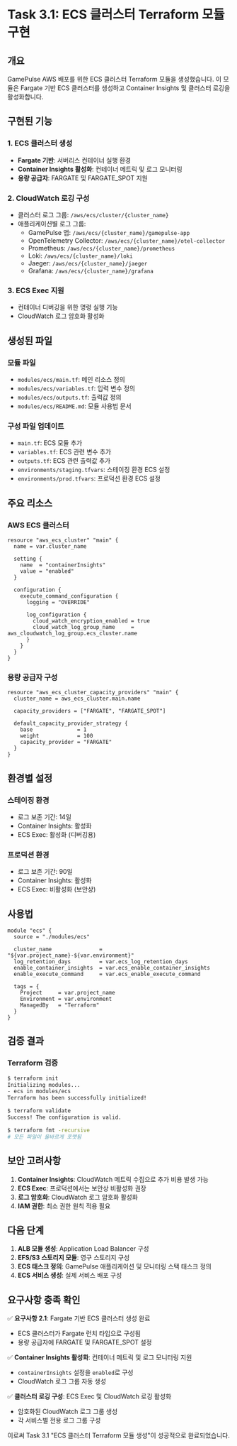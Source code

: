 # Task 3.1: ECS 클러스터 Terraform 모듈 구현

## 개요

GamePulse AWS 배포를 위한 ECS 클러스터 Terraform 모듈을 생성했습니다. 이 모듈은 Fargate 기반 ECS 클러스터를 생성하고 Container Insights 및 클러스터 로깅을 활성화합니다.

## 구현된 기능

### 1. ECS 클러스터 생성
- **Fargate 기반**: 서버리스 컨테이너 실행 환경
- **Container Insights 활성화**: 컨테이너 메트릭 및 로그 모니터링
- **용량 공급자**: FARGATE 및 FARGATE_SPOT 지원

### 2. CloudWatch 로깅 구성
- 클러스터 로그 그룹: `/aws/ecs/cluster/{cluster_name}`
- 애플리케이션별 로그 그룹:
  - GamePulse 앱: `/aws/ecs/{cluster_name}/gamepulse-app`
  - OpenTelemetry Collector: `/aws/ecs/{cluster_name}/otel-collector`
  - Prometheus: `/aws/ecs/{cluster_name}/prometheus`
  - Loki: `/aws/ecs/{cluster_name}/loki`
  - Jaeger: `/aws/ecs/{cluster_name}/jaeger`
  - Grafana: `/aws/ecs/{cluster_name}/grafana`

### 3. ECS Exec 지원
- 컨테이너 디버깅을 위한 명령 실행 기능
- CloudWatch 로그 암호화 활성화

## 생성된 파일

### 모듈 파일
- `modules/ecs/main.tf`: 메인 리소스 정의
- `modules/ecs/variables.tf`: 입력 변수 정의
- `modules/ecs/outputs.tf`: 출력값 정의
- `modules/ecs/README.md`: 모듈 사용법 문서

### 구성 파일 업데이트
- `main.tf`: ECS 모듈 추가
- `variables.tf`: ECS 관련 변수 추가
- `outputs.tf`: ECS 관련 출력값 추가
- `environments/staging.tfvars`: 스테이징 환경 ECS 설정
- `environments/prod.tfvars`: 프로덕션 환경 ECS 설정

## 주요 리소스

### AWS ECS 클러스터
```hcl
resource "aws_ecs_cluster" "main" {
  name = var.cluster_name

  setting {
    name  = "containerInsights"
    value = "enabled"
  }

  configuration {
    execute_command_configuration {
      logging = "OVERRIDE"
      
      log_configuration {
        cloud_watch_encryption_enabled = true
        cloud_watch_log_group_name     = aws_cloudwatch_log_group.ecs_cluster.name
      }
    }
  }
}
```

### 용량 공급자 구성
```hcl
resource "aws_ecs_cluster_capacity_providers" "main" {
  cluster_name = aws_ecs_cluster.main.name

  capacity_providers = ["FARGATE", "FARGATE_SPOT"]

  default_capacity_provider_strategy {
    base              = 1
    weight            = 100
    capacity_provider = "FARGATE"
  }
}
```

## 환경별 설정

### 스테이징 환경
- 로그 보존 기간: 14일
- Container Insights: 활성화
- ECS Exec: 활성화 (디버깅용)

### 프로덕션 환경
- 로그 보존 기간: 90일
- Container Insights: 활성화
- ECS Exec: 비활성화 (보안상)

## 사용법

```hcl
module "ecs" {
  source = "./modules/ecs"

  cluster_name               = "${var.project_name}-${var.environment}"
  log_retention_days         = var.ecs_log_retention_days
  enable_container_insights  = var.ecs_enable_container_insights
  enable_execute_command     = var.ecs_enable_execute_command

  tags = {
    Project     = var.project_name
    Environment = var.environment
    ManagedBy   = "Terraform"
  }
}
```

## 검증 결과

### Terraform 검증
```bash
$ terraform init
Initializing modules...
- ecs in modules/ecs
Terraform has been successfully initialized!

$ terraform validate
Success! The configuration is valid.

$ terraform fmt -recursive
# 모든 파일이 올바르게 포맷됨
```

## 보안 고려사항

1. **Container Insights**: CloudWatch 메트릭 수집으로 추가 비용 발생 가능
2. **ECS Exec**: 프로덕션에서는 보안상 비활성화 권장
3. **로그 암호화**: CloudWatch 로그 암호화 활성화
4. **IAM 권한**: 최소 권한 원칙 적용 필요

## 다음 단계

1. **ALB 모듈 생성**: Application Load Balancer 구성
2. **EFS/S3 스토리지 모듈**: 영구 스토리지 구성
3. **ECS 태스크 정의**: GamePulse 애플리케이션 및 모니터링 스택 태스크 정의
4. **ECS 서비스 생성**: 실제 서비스 배포 구성

## 요구사항 충족 확인

✅ **요구사항 2.1**: Fargate 기반 ECS 클러스터 생성 완료
- ECS 클러스터가 Fargate 런치 타입으로 구성됨
- 용량 공급자에 FARGATE 및 FARGATE_SPOT 설정

✅ **Container Insights 활성화**: 컨테이너 메트릭 및 로그 모니터링 지원
- `containerInsights` 설정을 `enabled`로 구성
- CloudWatch 로그 그룹 자동 생성

✅ **클러스터 로깅 구성**: ECS Exec 및 CloudWatch 로깅 활성화
- 암호화된 CloudWatch 로그 그룹 생성
- 각 서비스별 전용 로그 그룹 구성

이로써 Task 3.1 "ECS 클러스터 Terraform 모듈 생성"이 성공적으로 완료되었습니다.
